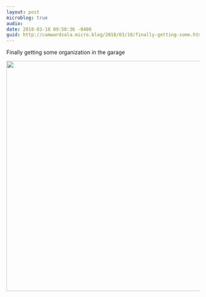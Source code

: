 ```yaml
---
layout: post
microblog: true
audio: 
date: 2018-03-18 09:50:36 -0400
guid: http://camwardzala.micro.blog/2018/03/18/finally-getting-some.html
---
```

Finally getting some organization in the garage

<img src="http://www.camwardzala.com/uploads/2018/868998a3a9.jpg" width="600" height="600" />
